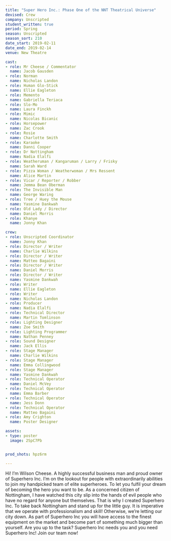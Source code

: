 ```yaml
---
title: "Super Hero Inc.: Phase One of the NNT Theatrical Universe"
devised: Crew
company: Unscripted
student_written: true
period: Spring
season: Unscripted
season_sort: 210
date_start: 2019-02-11
date_end: 2019-02-14
venue: New Theatre

cast:
- role: Mr Cheese / Commentator
  name: Jacob Gausden
- role: Norman
  name: Nicholas Landon
- role: Human Glo-Stick
  name: Ellie Eagleton
- role: Memento
  name: Gabriella Teriaca
- role: Slo-Mo
  name: Laura Finckh
- role: Mimic
  name: Nicolas Bicanic
- role: Horsepower
  name: Zac Crook
- role: Rosie
  name: Charlotte Smith
- role: Karaoke
  name: Danni Cooper
- role: Dr Nottingham
  name: Nadia Elalfi
- role: Weatheruman / Kangaruman / Larry / Frisky
  name: Sarah Ward
- role: Pizza Woman / Weatherwoman / Mrs Ressent
  name: Alice Martin
- role: Vicar / Reporter / Robber
  name: Jemma Bean Oberman
- role: The Invisible Man
  name: George Waring
- role: Tree / Huey the Mouse
  name: Yasmine Dankwah
- role: Old Lady / Director
  name: Daniel Morris
- role: Khanye
  name: Jonny Khan

crew:
- role: Unscripted Coordinator
  name: Jonny Khan
- role: Director / Writer
  name: Charlie Wilkins
- role: Director / Writer
  name: Matteo Bagaini
- role: Director / Writer
  name: Daniel Morris
- role: Director / Writer
  name: Yasmine Dankwah
- role: Writer
  name: Ellie Eagleton
- role: Writer
  name: Nicholas Landon
- role: Producer
  name: Nadia Elalfi
- role: Technical Director
  name: Martin Tomlinson
- role: Lighting Designer
  name: Zoe Smith
- role: Lighting Programmer
  name: Nathan Penney
- role: Sound Designer
  name: Jack Ellis
- role: Stage Manager
  name: Charlie Wilkins
- role: Stage Manager
  name: Emma Collingwood
- role: Stage Manager
  name: Yasmine Dankwah
- role: Technical Operator
  name: Daniel McVey
- role: Technical Operator
  name: Emma Barber
- role: Technical Operator
  name: Jess Donn
- role: Technical Operator
  name: Matteo Bagaini
- role: Amy Crighton
  name: Poster Designer

assets:
- type: poster
  image: 2SpC7Pb


prod_shots: hpz6rm

---
```

Hi! I’m Wilson Cheese. A highly successful business man and proud owner of Superhero Inc. I’m on the lookout for people with extraordinarily abilities to join my handpicked team of elite superheroes. To let you fulfil your dream of becoming the hero you want to be. As a concerned citizen of Nottingham, I have watched this city slip into the hands of evil people who have no regard for anyone but themselves. That is why I created Superhero Inc. To take back Nottingham and stand up for the little guy. It is imperative that we operate with professionalism and skill! Otherwise, we’re letting our city down. As part of Superhero Inc you will have access to the finest equipment on the market and become part of something much bigger than yourself. Are you up to the task? Superhero Inc needs you and you need Superhero Inc! Join our team now!
